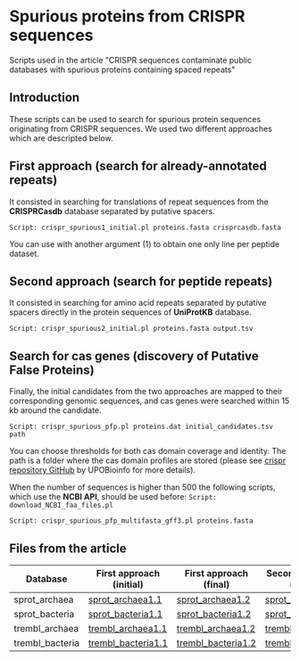 # Spurious proteins from CRISPR sequences

Scripts used in the article "CRISPR sequences contaminate public databases with spurious proteins containing spaced repeats"

## Introduction
These scripts can be used to search for spurious protein sequences originating from CRISPR sequences. We used two different approaches which are descripted below. 

## First approach (search for already-annotated repeats)
It consisted in searching for translations of repeat sequences from the **CRISPRCasdb** database separated by putative spacers.

`Script: crispr_spurious1_initial.pl proteins.fasta crisprcasdb.fasta`

You can use with another argument (1) to obtain one only line per peptide dataset.

## Second approach (search for peptide repeats)
It consisted in searching for amino acid repeats separated by putative spacers directly in the protein sequences of **UniProtKB** database.

`Script: crispr_spurious2_initial.pl proteins.fasta output.tsv`

## Search for cas genes (discovery of Putative False Proteins)
Finally, the initial candidates from the two approaches are mapped to their corresponding genomic sequences, and cas genes were searched within 15 kb around the candidate.

`Script: crispr_spurious_pfp.pl proteins.dat initial_candidates.tsv path`

You can choose thresholds for both cas domain coverage and identity. The path is a folder where the cas domain profiles are stored (please see [crispr repository GitHub](https://github.com/UPOBioinfo/crispr) by UPOBioinfo for more details).

When the number of sequences is higher than 500 the following scripts, which use the **NCBI API**, should be used before:
`Script: download_NCBI_faa_files.pl`

`Script: crispr_spurious_pfp_multifasta_gff3.pl proteins.fasta`

## Files from the article
Database|First approach (initial)|First approach (final)|Second approach (initial)|Second approach (final)
---|---|---|---|---
sprot_archaea|[sprot_archaea1.1](http://www.bioinfocabd.upo.es/crispr_spurious/first_approach/initial/uniprot_sprot_archaea.tsv)|[sprot_archaea1.2](http://www.bioinfocabd.upo.es/crispr_spurious/first_approach/pfp_searching/uniprot_sprot_archaea.tsv)|[sprot_archaea2.1](http://www.bioinfocabd.upo.es/crispr_spurious/second_approach/initial/uniprot_sprot_archaea.tsv)|[sprot_archaea2.2](http://www.bioinfocabd.upo.es/crispr_spurious/second_approach/pfp_searching/uniprot_sprot_archaea.tsv)
sprot_bacteria|[sprot_bacteria1.1](http://www.bioinfocabd.upo.es/crispr_spurious/first_approach/initial/uniprot_sprot_bacteria.tsv)|[sprot_bacteria1.2](http://www.bioinfocabd.upo.es/crispr_spurious/first_approach/pfp_searching/uniprot_sprot_bacteria.tsv)|[sprot_bacteria2.1](http://www.bioinfocabd.upo.es/crispr_spurious/second_approach/initial/uniprot_sprot_bacteria.tsv)|[sprot_bacteria2.2](http://www.bioinfocabd.upo.es/crispr_spurious/second_approach/pfp_searching/uniprot_sprot_bacteria.tsv)
trembl_archaea|[trembl_archaea1.1](http://www.bioinfocabd.upo.es/crispr_spurious/first_approach/initial/uniprot_trembl_archaea.tsv)|[trembl_archaea1.2](http://www.bioinfocabd.upo.es/crispr_spurious/first_approach/pfp_searching/uniprot_trembl_archaea.tsv)|[trembl_archaea2.1](http://www.bioinfocabd.upo.es/crispr_spurious/second_approach/initial/uniprot_trembl_archaea.tsv)|[trembl_archaea2.2](http://www.bioinfocabd.upo.es/crispr_spurious/second_approach/pfp_searching/uniprot_trembl_archaea.tsv)
trembl_bacteria|[trembl_bacteria1.1](http://www.bioinfocabd.upo.es/crispr_spurious/first_approach/initial/uniprot_trembl_bacteria.tsv)|[trembl_bacteria1.2](http://www.bioinfocabd.upo.es/crispr_spurious/first_approach/pfp_searching/uniprot_trembl_bacteria.tsv)|[trembl_bacteria2.1](http://www.bioinfocabd.upo.es/crispr_spurious/second_approach/initial/uniprot_trembl_bacteria.tsv)|[trembl_bacteria2.2](http://www.bioinfocabd.upo.es/crispr_spurious/second_approach/pfp_searching/uniprot_trembl_bacteria.tsv)
